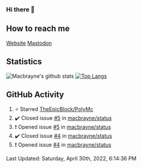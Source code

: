 ### Hi there 👋
## How to reach me
[Website](https://macbrayne.de)
[Mastodon](https://norden.social/@florentin)
<!--
Missing: Email
-->
## Statistics
![Macbrayne's github stats](https://github-readme-stats.vercel.app/api?username=macbrayne&count_private=true&show_icons=true&hide_rank=true&custom_title=macbrayne's%20GitHub%20Stats)
[![Top Langs](https://github-readme-stats.vercel.app/api/top-langs/?username=macbrayne&exclude_repo=liftron&layout=compact)](https://github.com/anuraghazra/github-readme-stats)
## GitHub Activity

<!--RECENT_ACTIVITY:start-->
1. ⭐ Starred [TheEpicBlock/PolyMc](https://github.com/TheEpicBlock/PolyMc)
2. ✔️ Closed issue [#5](https://github.com/macbrayne/status/issues/5) in [macbrayne/status](https://github.com/macbrayne/status)
3. ❗️ Opened issue [#5](https://github.com/macbrayne/status/issues/5) in [macbrayne/status](https://github.com/macbrayne/status)
4. ✔️ Closed issue [#4](https://github.com/macbrayne/status/issues/4) in [macbrayne/status](https://github.com/macbrayne/status)
5. ❗️ Opened issue [#4](https://github.com/macbrayne/status/issues/4) in [macbrayne/status](https://github.com/macbrayne/status)
<!--RECENT_ACTIVITY:end-->

<!--RECENT_ACTIVITY:last_update-->
Last Updated: Saturday, April 30th, 2022, 6:14:36 PM
<!--RECENT_ACTIVITY:last_update_end-->


<!--
**macbrayne/macbrayne** is a ✨ _special_ ✨ repository because its `README.md` (this file) appears on your GitHub profile.

Here are some ideas to get you started:

- 🔭 I’m currently working on ...
- 🌱 I’m currently learning ...
- 👯 I’m looking to collaborate on ...
- 🤔 I’m looking for help with ...
- 💬 Ask me about ...
- 📫 How to reach me: ...
- 😄 Pronouns: ...
- ⚡ Fun fact: ...
-->
